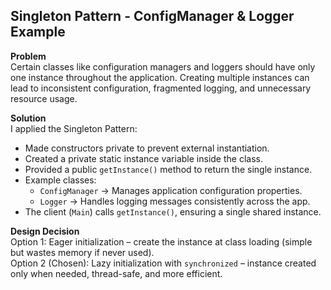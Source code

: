 
## Singleton Pattern - ConfigManager & Logger Example

**Problem**  
Certain classes like configuration managers and loggers should have only one instance throughout the application. Creating multiple instances can lead to inconsistent configuration, fragmented logging, and unnecessary resource usage.  

**Solution**  
I applied the Singleton Pattern:  

- Made constructors private to prevent external instantiation.  
- Created a private static instance variable inside the class.  
- Provided a public `getInstance()` method to return the single instance.  
- Example classes:  
  - `ConfigManager` → Manages application configuration properties.  
  - `Logger` → Handles logging messages consistently across the app.  
- The client (`Main`) calls `getInstance()`, ensuring a single shared instance.  

**Design Decision**  
Option 1: Eager initialization – create the instance at class loading (simple but wastes memory if never used).  
Option 2 (Chosen): Lazy initialization with `synchronized` – instance created only when needed, thread-safe, and more efficient.  
